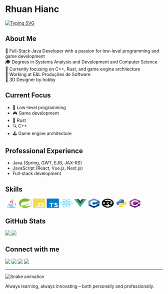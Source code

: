 # Rhuan Hianc

[![Typing SVG](https://readme-typing-svg.herokuapp.com?color=%fffff&center=false&vCenter=false&width=600&lines=Hello,+World!+👋,+I'm+Rhuan+Hianc!+🖖;Welcome+to+my+GitHub!;Low-level+enthusiast+and+game+dev+aspirant)](https://git.io/typing-svg)

## About Me

🚀 Full-Stack Java Developer with a passion for low-level programming and game development  
🎓 Degrees in Systems Analysis and Development and Computer Science  
🌱 Currently focusing on C++, Rust, and game engine architecture  
💼 Working at E&L Produções de Software  
🎨 3D Designer by hobby  

## Current Focus

- 🔧 Low-level programming
- 🎮 Game development
- 🦀 Rust
- 🔍 C++
- 🕹️ Game engine architecture

## Professional Experience

- Java (Spring, GWT, EJB, JAX-RS)
- JavaScript (React, Vue.js, Next.js)
- Full-stack development

## Skills

<div style="display: inline_block">
  <img align="center" alt="Java" height="30" width="40" src="https://raw.githubusercontent.com/devicons/devicon/master/icons/java/java-original.svg">
  <img align="center" alt="Spring" height="30" width="40" src="https://raw.githubusercontent.com/devicons/devicon/master/icons/spring/spring-original.svg">
  <img align="center" alt="JavaScript" height="30" width="40" src="https://raw.githubusercontent.com/devicons/devicon/master/icons/javascript/javascript-plain.svg">
  <img align="center" alt="TypeScript" height="30" width="40" src="https://raw.githubusercontent.com/devicons/devicon/master/icons/typescript/typescript-plain.svg">
  <img align="center" alt="React" height="30" width="40" src="https://raw.githubusercontent.com/devicons/devicon/master/icons/react/react-original.svg">
  <img align="center" alt="Vue" height="30" width="40" src="https://raw.githubusercontent.com/devicons/devicon/master/icons/vuejs/vuejs-original.svg">
  <img align="center" alt="C++" height="30" width="40" src="https://raw.githubusercontent.com/devicons/devicon/master/icons/cplusplus/cplusplus-original.svg">
  <img align="center" alt="Rust" height="30" width="40" src="https://raw.githubusercontent.com/devicons/devicon/master/icons/rust/rust-plain.svg">
  <img align="center" alt="Python" height="30" width="40" src="https://raw.githubusercontent.com/devicons/devicon/master/icons/python/python-original.svg">
  <img align="center" alt="C#" height="30" width="40" src="https://raw.githubusercontent.com/devicons/devicon/master/icons/csharp/csharp-original.svg">
</div>

## GitHub Stats

<div align="left">
  <a href="https://github.com/rhuanhianc">
    <img height="180em" src="https://github-readme-stats.vercel.app/api?username=rhuanhianc&show_icons=true&theme=vue-dark&include_all_commits=true&count_private=true&show_owner=true"/>
    <img height="180em" src="https://github-readme-stats.vercel.app/api/top-langs/?username=rhuanhianc&layout=compact&langs_count=8&theme=vue-dark"/>
  </a>
</div>

## Connect with me

<div>
  <a href="https://instagram.com/rhuan_hianc" target="_blank"><img src="https://img.shields.io/badge/-Instagram-%23E4405F?style=for-the-badge&logo=instagram&logoColor=white" target="_blank"></a>
  <a href="https://discord.gg/2ZdjFMQV" target="_blank"><img src="https://img.shields.io/badge/Discord-7289DA?style=for-the-badge&logo=discord&logoColor=white" target="_blank"></a> 
  <a href="mailto:rhuanhianc123@gmail.com"><img src="https://img.shields.io/badge/-Gmail-%23333?style=for-the-badge&logo=gmail&logoColor=white" target="_blank"></a>
  <a href="https://www.linkedin.com/in/rhuanhianc" target="_blank"><img src="https://img.shields.io/badge/-LinkedIn-%230077B5?style=for-the-badge&logo=linkedin&logoColor=white" target="_blank"></a> 
</div>

---

![Snake animation](https://github.com/rhuanhianc/rhuanhianc/blob/output/github-contribution-grid-snake.gif)

Always learning, always innovating – both personally and professionally.
